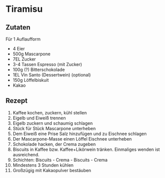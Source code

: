 # Tiramisu

## Zutaten

Für 1 Auflaufform

- 4 Eier
- 500g Mascarpone
- 7EL Zucker
- 3-4 Tassen Espresso (mit Zucker)
- 100g (?) Bitterschokolade
- 1EL Vin Santo (Dessertwein) (optional)
- 150g Löffelbiskuit
- Kakao

## Rezept

1. Kaffee kochen, zuckern, kühl stellen
2. Eigelb und Eiweiß trennen
3. Eigelb zuckern und schaumig schlagen
4. Stück für Stück Mascarpone unterheben
5. Dem Eiweiß eine Prise Salz hinzufügen und zu Eischnee schlagen
6. Der Mascarpone-Masse einen Löffel Eischnee unterheben
7. Schokolade hacken, der Crema zugeben
8. Biscuits in Kaffee bzw. Kaffee+Likörwein tränken. Einmaliges wenden ist ausreichend.
9. Schichten: Biscuits - Crema - Biscuits - Crema
10. Mindestens 3 Stunden kühlen
11. Großzügig mit Kakaopulver bestäuben